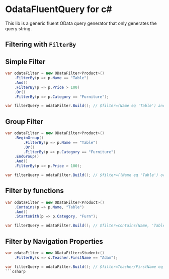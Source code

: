 # OdataFluentQuery for c#

This lib is a generic fluent OData query generator that only generates the query string.

## Filtering with `FilterBy`
## Simple Filter
```csharp
var odataFilter = new ODataFilter<Product>()
    .FilterBy(p => p.Name == "Table")
    .And()
    .FilterBy(p => p.Price > 100)
    .Or()
    .FilterBy(p => p.Category == "Furniture");

var filterQuery = odataFilter.Build(); // $filter=(Name eq 'Table') and (Price gt 100) or (Category eq 'Furniture')
```

## Group Filter
```csharp
var odataFilter = new ODataFilter<Product>()
    .BeginGroup()
        .FilterBy(p => p.Name == "Table")
        .Or()
        .FilterBy(p => p.Category == "Furniture")
    .EndGroup()
    .And()
    .FilterBy(p => p.Price > 100);

var filterQuery = odataFilter.Build(); // $filter=((Name eq 'Table') or (Category eq 'Furniture')) and (Price gt 100)
```
## Filter by functions
```csharp
var odataFilter = new ODataFilter<Product>()
    .Contains(p => p.Name, "Table")
    .And()
    .StartsWith(p => p.Category, "Furn");

var filterQuery = odataFilter.Build(); // $filter=contains(Name, 'Table') and startsWith(Category, 'Furn')
```

## Filter by Navigation Properties 

```csharp
var odataFilter = new ODataFilter<Student>()
    .FilterBy(s => s.Teacher.FirstName == "Adam");

var filterQuery = odataFilter.Build(); // $filter=Teacher/FirstName eq 'Adam
```csharp
